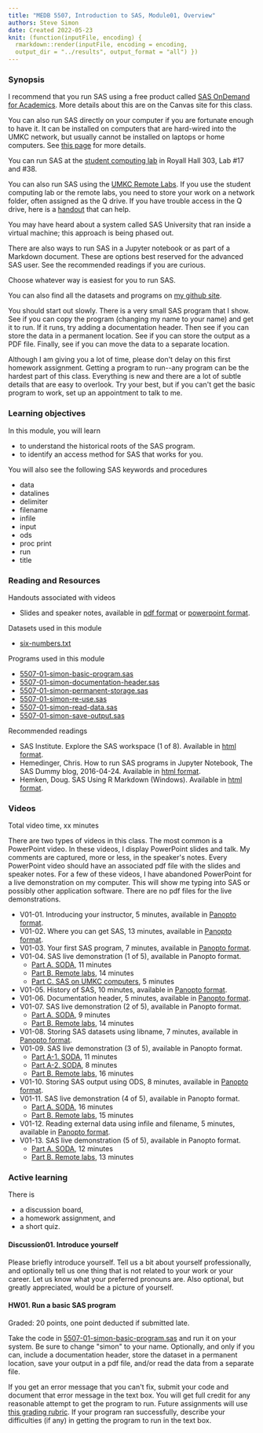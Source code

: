 ```yaml
---
title: "MEDB 5507, Introduction to SAS, Module01, Overview"
authors: Steve Simon
date: Created 2022-05-23
knit: (function(inputFile, encoding) {
  rmarkdown::render(inputFile, encoding = encoding,
  output_dir = "../results", output_format = "all") }) 
---
```


### Synopsis

I recommend that you run SAS using a free product called [SAS OnDemand for Academics][sas-ondemand]. More details about this are on the Canvas site for this class.

You can also run SAS directly on your computer if you are fortunate enough to have it. It can be installed on computers that are hard-wired into the UMKC network, but usually cannot be installed on laptops or home computers. See [this page][direct-install] for more details. 

You can run SAS at the [student computing lab][student-labs] in Royall Hall 303, Lab #17 and #38.

You can also run SAS using the [UMKC Remote Labs][remote-labs]. If you use the student computing lab or the remote labs, you need to store your work on a network folder, often assigned as the Q drive. If you have trouble access in the Q drive, here is a [handout][q-drive] that can help.

You may have heard about a system called SAS University that ran inside a virtual machine; this approach is being phased out. 

There are also ways to run SAS in a Jupyter notebook or as part of a Markdown document. These are options best reserved for the advanced SAS user. See the recommended readings if you are curious.

Choose whatever way is easiest for you to run SAS.

You can also find all the datasets and programs on [my github site][github].

You should start out slowly. There is a very small SAS program that I show. See if you can copy the program (changing my name to your name) and get it to run. If it runs, try adding a documentation header. Then see if you can store the data in a permanent location. See if you can store the output as a PDF file. Finally, see if you can move the data to a separate location.

Although I am giving you a lot of time, please don't delay on this first homework assignment. Getting a program to run--any program can be the hardest part of this class. Everything is new and there are a lot of subtle details that are easy to overlook. Try your best, but if you can't get the basic program to work, set up an appointment to talk to me.

### Learning objectives

In this module, you will learn

+ to understand the historical roots of the SAS program.
+ to identify an access method for SAS that works for you.

You will also see the following SAS keywords and procedures

+ data
+ datalines
+ delimiter
+ filename
+ infile
+ input
+ ods
+ proc print
+ run
+ title

### Reading and Resources

Handouts associated with videos

+ Slides and speaker notes, available in [pdf format][v01-pdf] or [powerpoint format][v01-pptx].

Datasets used in this module

+ [six-numbers.txt][git1]

Programs used in this module

+ [5507-01-simon-basic-program.sas][basic-program]
+ [5507-01-simon-documentation-header.sas][documentation-header]
+ [5507-01-simon-permanent-storage.sas][permanent-storage]
+ [5507-01-simon-re-use.sas][re-use]
+ [5507-01-simon-read-data.sas][read-data]
+ [5507-01-simon-save-output.sas][save-output]

Recommended readings

+ SAS Institute. Explore the SAS workspace (1 of 8). Available in [html format][workspace].
+ Hemedinger, Chris. How to run SAS programs in Jupyter Notebook, The SAS Dummy blog, 2016-04-24. Available in [html format][jupyter].
+ Hemken, Doug. SAS Using R Markdown (Windows). Available in [html format][markdown].

### Videos

Total video time, xx minutes

There are two types of videos in this class. The most common is a PowerPoint video. In these videos, I display PowerPoint slides and talk. My comments are captured, more or less, in the speaker's notes. Every PowerPoint video should have an associated pdf file with the slides and speaker notes. For a few of these videos, I have abandoned PowerPoint for a live demonstration on my computer. This will show me typing into SAS or possibly other application software. There are no pdf files for the live demonstrations.

+ V01-01. Introducing your instructor, 5 minutes, available in [Panopto format][2022b-5507-v01-01].
+ V01-02. Where you can get SAS, 13 minutes, available in [Panopto format][2022b-5507-v01-02].
+ V01-03. Your first SAS program, 7 minutes, available in [Panopto format][2022b-5507-v01-03].
+ V01-04. SAS live demonstration (1 of 5), available in Panopto format.
  + [Part A. SODA][2022b-5507-v01-04a], 11 minutes
  + [Part B. Remote labs][2022b-5507-v01-04b], 14 minutes
  + [Part C. SAS on UMKC computers][2022b-5507-v01-04c], 5 minutes
+ V01-05. History of SAS, 10 minutes, available in [Panopto format][2022b-5507-v01-05].
+ V01-06. Documentation header, 5 minutes, available in [Panopto format][2022b-5507-v01-06].
+ V01-07. SAS live demonstration (2 of 5), available in Panopto format.
  + [Part A. SODA][2022b-5507-v01-07a], 9 minutes
  + [Part B. Remote labs][2022b-5507-v01-07b], 14 minutes
+ V01-08. Storing SAS datasets using libname, 7 minutes, available in [Panopto format][2022b-5507-v01-08].
+ V01-09. SAS live demonstration (3 of 5), available in Panopto format.
  + [Part A-1. SODA][2022b-5507-v01-09a1], 11 minutes
  + [Part A-2. SODA][2022b-5507-v01-09a2], 8 minutes
  + [Part B. Remote labs][2022b-5507-v01-09b], 16 minutes
+ V01-10. Storing SAS output using ODS, 8 minutes, available  in [Panopto format][2022b-5507-v01-10].
+ V01-11. SAS live demonstration (4 of 5), available in Panopto format.
  + [Part A. SODA][2022b-5507-v01-11a], 16 minutes
  + [Part B. Remote labs][2022b-5507-v01-11b], 15 minutes
+ V01-12. Reading external data using infile and filename, 5 minutes, available in [Panopto format][2022b-5507-v01-12].
+ V01-13. SAS live demonstration (5 of 5), available in Panopto format.
  + [Part A. SODA][2022b-5507-v01-13a], 12 minutes
  + [Part B. Remote labs][2022b-5507-v01-13b], 13 minutes

[2022b-5507-v01-01]: https://umsystem.hosted.panopto.com/Panopto/Pages/Viewer.aspx?id=427181d2-3d15-49ad-be3e-aeaa0125d864
[2022b-5507-v01-02]: https://umsystem.hosted.panopto.com/Panopto/Pages/Viewer.aspx?id=81b1ffc7-5f95-4bbc-8382-aeaa0133a34e
[2022b-5507-v01-03]: https://umsystem.hosted.panopto.com/Panopto/Pages/Viewer.aspx?id=0b6f7a9b-73b4-4616-85b1-aeaa0138229d 
[2022b-5507-v01-04a]: https://umsystem.hosted.panopto.com/Panopto/Pages/Viewer.aspx?id=09759e48-1dd9-4f93-8676-aeaa01750cd8
[2022b-5507-v01-04b]: https://umsystem.hosted.panopto.com/Panopto/Pages/Viewer.aspx?id=5e712ad5-ca5f-4f02-a25f-aeaa016f69fe
[2022b-5507-v01-04c]: https://umsystem.hosted.panopto.com/Panopto/Pages/Viewer.aspx?id=80595ffc-4395-4850-a226-aeaa017399b0
[2022b-5507-v01-05]: https://umsystem.hosted.panopto.com/Panopto/Pages/Viewer.aspx?id=5be9d52d-cf63-45ef-becf-aeac011c2989
[2022b-5507-v01-06]: https://umsystem.hosted.panopto.com/Panopto/Pages/Viewer.aspx?id=4101600e-be64-41a2-8e54-aeac011fc0f8
[2022b-5507-v01-07a]: https://umsystem.hosted.panopto.com/Panopto/Pages/Viewer.aspx?id=21061974-310b-4854-b90d-aeac0124049d
[2022b-5507-v01-07b]: https://umsystem.hosted.panopto.com/Panopto/Pages/Viewer.aspx?id=95c2d24c-3041-4241-a6c4-aeac01278eae
[2022b-5507-v01-08]: https://umsystem.hosted.panopto.com/Panopto/Pages/Viewer.aspx?id=fe24206d-e3d9-4ed6-85a4-aeac012c69c5
[2022b-5507-v01-09a1]: https://umsystem.hosted.panopto.com/Panopto/Pages/Viewer.aspx?id=edf65720-3825-4548-be15-aeac0134cceb
[2022b-5507-v01-09a2]: https://umsystem.hosted.panopto.com/Panopto/Pages/Viewer.aspx?id=3ab9c592-0319-4338-9233-aeac013849e2
[2022b-5507-v01-09b]: https://umsystem.hosted.panopto.com/Panopto/Pages/Viewer.aspx?id=a21cc5fd-c77b-4c6d-9605-aeac013badb5
[2022b-5507-v01-10]: https://umsystem.hosted.panopto.com/Panopto/Pages/Viewer.aspx?id=30a6ba36-b15e-4645-9e4e-aead01567d74
[2022b-5507-v01-11a]: https://umsystem.hosted.panopto.com/Panopto/Pages/Viewer.aspx?id=9cee357a-45fb-4040-8ae5-aead015902c6
[2022b-5507-v01-11b]: https://umsystem.hosted.panopto.com/Panopto/Pages/Viewer.aspx?id=2a15ad1d-5098-423c-8846-aead015e7e45
[2022b-5507-v01-12]: https://umsystem.hosted.panopto.com/Panopto/Pages/Viewer.aspx?id=041b68df-3be6-4b14-878c-aeaf0158e579
[2022b-5507-v01-13a]: https://umsystem.hosted.panopto.com/Panopto/Pages/Viewer.aspx?id=1a0249ed-3d51-4a4a-9fe8-aeaf015abc6b
[2022b-5507-v01-13b]: https://umsystem.hosted.panopto.com/Panopto/Pages/Viewer.aspx?id=b480957f-b059-47f2-b89f-aeaf015e9479

### Active learning

There is

+ a discussion board,
+ a homework assignment, and
+ a short quiz.

#### Discussion01. Introduce yourself

Please briefly introduce yourself. Tell us a bit about yourself professionally, and optionally tell us one thing that is not related to your work or your career. Let us know what your preferred pronouns are. Also optional, but greatly appreciated, would be a picture of yourself.

#### HW01. Run a basic SAS program

Graded: 20 points, one point deducted if submitted late.

Take the code in [5507-01-simon-basic-program.sas][basic-program] and run it on your system. Be sure to change "simon" to your name. Optionally, and only if you can, include a documentation header, store the dataset in a permanent location, save your output in a pdf file, and/or read the data from a separate file.

If you get an error message that you can't fix, submit your code and document that error message in the text box. You will get full credit for any reasonable attempt to get the program to run. Future assignments will use [this grading rubric][grading-rubric]. If your program ran successfully, describe your difficulties (if any) in getting the program to run in the text box.

[basic-program]: https://github.com/pmean/introduction-to-sas/blob/master/src/5507-01-simon-basic-program.sas

[direct-install]: https://www.umkc.edu/is/support/services/software/sitelicensed/SAS/Index.asp
[documentation-header]: https://github.com/pmean/introduction-to-sas/blob/master/src/5507-01-simon-documentation-header.sas

[github]: https://github.com/pmean/introduction-to-SAS
[git1]: https://github.com/pmean/introduction-to-SAS/blob/master/data/six-numbers.txt
[grading-rubric]: https://github.com/pmean/classes/blob/master/software-engineering/src/grading-rubric.md

[jupyter]: https://blogs.sas.com/content/sasdummy/2016/04/24/how-to-run-sas-programs-in-jupyter-notebook/

[markdown]: https://www.ssc.wisc.edu/~hemken/SASworkshops/Markdown/SASmarkdown.html

[permanent-storage]: https://github.com/pmean/introduction-to-sas/blob/master/src/5507-01-simon-permanent-storage.sas

[q-drive]: https://github.com/pmean/introduction-to-sql/blob/master/results/m01-lost-drive.pdf

[re-use]: https://github.com/pmean/introduction-to-sas/blob/master/src/5507-01-simon-re-use.sas
[read-data]: https://github.com/pmean/introduction-to-sas/blob/master/src/5507-01-simon-read-data.sas
[remote-labs]: https://www.umkc.edu/is/remotelabs/

[sas-ondemand]: https://www.sas.com/en_us/software/on-demand-for-academics.html
[save-output]: https://github.com/pmean/introduction-to-sas/blob/master/src/5507-01-simon-save-output.sas

[student-labs]: https://www.umkc.edu/is/labs/software/

[v01-01]: https://umsystem.hosted.panopto.com/Panopto/Pages/Viewer.aspx?id=700eeac6-121e-46d6-a080-ad4500e4c370
[v01-pdf]: https://github.com/pmean/introduction-to-sas/blob/master/results/5507-01-simon-slides-and-speaker-notes.pdf
[v01-pptx]: https://github.com/pmean/introduction-to-SAS/blob/master/results/5507-01-simon-sildes-and-speaker-notes.pptx?raw=true

[workspace]: http://support.sas.com/training/sas94/m3_1.htm
